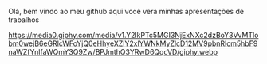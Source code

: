 Olá, bem vindo ao meu github aqui você vera minhas apresentações de trabalhos

https://media0.giphy.com/media/v1.Y2lkPTc5MGI3NjExNXc2dzBoY3VvMTlobm0wejB6eGRlcWFoYjQ0eHhyeXZlY2xlYWNkMyZlcD12MV9pbnRlcm5hbF9naWZfYnlfaWQmY3Q9Zw/BPJmthQ3YRwD6QqcVD/giphy.webp
